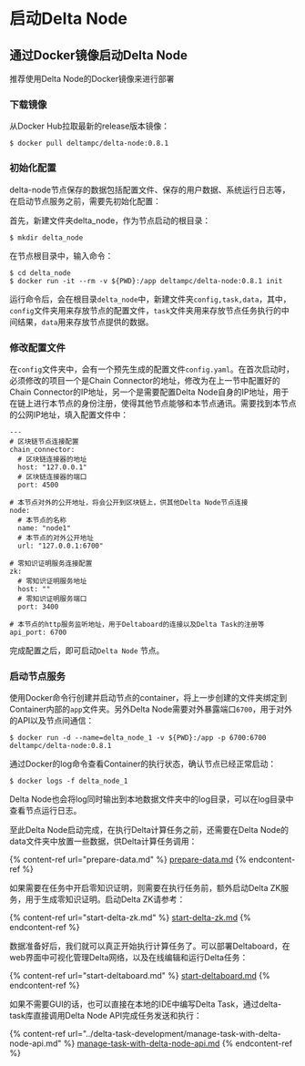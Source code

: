 # 启动Delta Node

## 通过Docker镜像启动Delta Node

推荐使用Delta Node的Docker镜像来进行部署

### 下载镜像

从Docker Hub拉取最新的release版本镜像：

```
$ docker pull deltampc/delta-node:0.8.1
```

### 初始化配置

delta-node节点保存的数据包括配置文件、保存的用户数据、系统运行日志等，在启动节点服务之前，需要先初始化配置：

首先，新建文件夹delta\_node，作为节点启动的根目录：

```
$ mkdir delta_node
```

在节点根目录中，输入命令：

```
$ cd delta_node
$ docker run -it --rm -v ${PWD}:/app deltampc/delta-node:0.8.1 init
```

运行命令后，会在根目录`delta_node`中，新建文件夹`config,task,data`，其中，`config`文件夹用来存放节点的配置文件，`task`文件夹用来存放节点任务执行的中间结果，`data`用来存放节点提供的数据。

### 修改配置文件

在`config`文件夹中，会有一个预先生成的配置文件`config.yaml`。在首次启动时，必须修改的项目一个是Chain Connector的地址，修改为在上一节中配置好的Chain Connector的IP地址，另一个是需要配置Delta Node自身的IP地址，用于在链上进行本节点的身份注册，使得其他节点能够和本节点通讯。需要找到本节点的公网IP地址，填入配置文件中：

```
---
# 区块链节点连接配置
chain_connector:
  # 区块链连接器的地址
  host: "127.0.0.1"
  # 区块链连接器的端口
  port: 4500

# 本节点对外的公开地址，将会公开到区块链上，供其他Delta Node节点连接
node:
  # 本节点的名称
  name: "node1"
  # 本节点的对外公开地址
  url: "127.0.0.1:6700"

# 零知识证明服务连接配置
zk:
  # 零知识证明服务地址
  host: ""
  # 零知识证明服务端口
  port: 3400

# 本节点的http服务监听地址，用于Deltaboard的连接以及Delta Task的注册等
api_port: 6700
```

完成配置之后，即可启动`Delta Node` 节点。

### 启动节点服务

使用Docker命令行创建并启动节点的container，将上一步创建的文件夹绑定到Container内部的`app`文件夹。另外Delta Node需要对外暴露端口`6700`，用于对外的API以及节点间通信：

```
$ docker run -d --name=delta_node_1 -v ${PWD}:/app -p 6700:6700 deltampc/delta-node:0.8.1
```

通过Docker的log命令查看Container的执行状态，确认节点已经正常启动：

```
$ docker logs -f delta_node_1
```

Delta Node也会将log同时输出到本地数据文件夹中的log目录，可以在log目录中查看节点运行日志。

至此Delta Node启动完成，在执行Delta计算任务之前，还需要在Delta Node的data文件夹中放置一些数据，供Delta计算任务调用：

{% content-ref url="prepare-data.md" %}
[prepare-data.md](prepare-data.md)
{% endcontent-ref %}

如果需要在任务中开启零知识证明，则需要在执行任务前，额外启动Delta ZK服务，用于生成零知识证明。启动Delta ZK请参考：

{% content-ref url="start-delta-zk.md" %}
[start-delta-zk.md](start-delta-zk.md)
{% endcontent-ref %}


数据准备好后，我们就可以真正开始执行计算任务了。可以部署Deltaboard，在web界面中可视化管理Delta网络，以及在线编辑和运行Delta任务：

{% content-ref url="start-deltaboard.md" %}
[start-deltaboard.md](start-deltaboard.md)
{% endcontent-ref %}

如果不需要GUI的话，也可以直接在本地的IDE中编写Delta Task，通过delta-task库直接调用Delta Node API完成任务发送和执行：

{% content-ref url="../delta-task-development/manage-task-with-delta-node-api.md" %}
[manage-task-with-delta-node-api.md](../delta-task-development/manage-task-with-delta-node-api.md)
{% endcontent-ref %}

